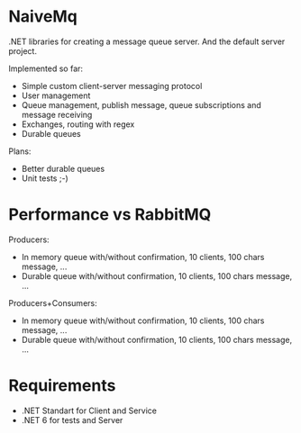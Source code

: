 # NaiveMq
.NET libraries for creating a message queue server. And the default server project.

Implemented so far:
+ Simple custom client-server messaging protocol
+ User management
+ Queue management, publish message, queue subscriptions and message receiving
+ Exchanges, routing with regex
+ Durable queues

Plans:
+ Better durable queues
+ Unit tests ;-)

# Performance vs RabbitMQ

Producers:
+ In memory queue with/without confirmation, 10 clients, 100 chars message, ...
+ Durable queue with/without confirmation, 10 clients, 100 chars message, ...

Producers+Consumers:
+ In memory queue with/without confirmation, 10 clients, 100 chars message, ...
+ Durable queue with/without confirmation, 10 clients, 100 chars message, ...

# Requirements
+ .NET Standart for Client and Service
+ .NET 6 for tests and Server
